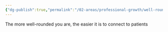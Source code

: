 ```yaml
---
{"dg-publish":true,"permalink":"/02-areas/professional-growth/well-rounded/","noteIcon":"","created":"2024-12-22T19:03:35.074+01:00","updated":"2024-12-31T16:53:15.789+01:00"}
---
```




The more well-rounded you are, the easier it is to connect to patients